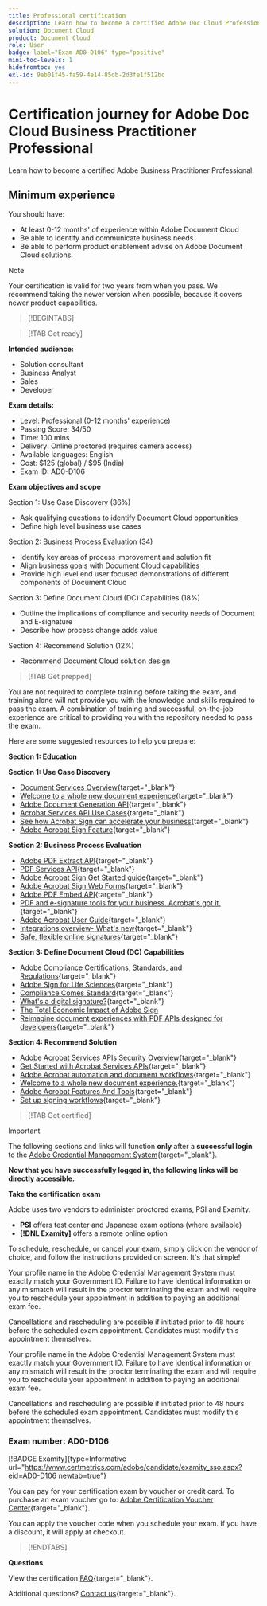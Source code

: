 ```yaml
---
title: Professional certification
description: Learn how to become a certified Adobe Doc Cloud Professional.
solution: Document Cloud
product: Document Cloud
role: User
badge: label="Exam AD0-D106" type="positive"
mini-toc-levels: 1
hidefromtoc: yes
exl-id: 9eb01f45-fa59-4e14-85db-2d3fe1f512bc
---
```

# Certification journey for Adobe Doc Cloud Business Practitioner Professional

Learn how to become a certified Adobe Business Practitioner Professional.

## Minimum experience

You should have:

* At least 0-12 months' of experience within Adobe Document Cloud 
* Be able to identify and communicate business needs
* Be able to perform product enablement advise on Adobe Document Cloud solutions.

>[!NOTE]
>
>Your certification is valid for two years from when you pass. We recommend taking the newer version when possible, because it covers newer product capabilities.

>[!BEGINTABS]

>[!TAB Get ready]

**Intended audience:**

* Solution consultant
* Business Analyst
* Sales
* Developer

**Exam details:**

* Level: Professional (0-12 months' experience)
* Passing Score: 34/50
* Time: 100 mins
* Delivery: Online proctored (requires camera access)
* Available languages: English
* Cost: $125 (global) / $95 (India)
* Exam ID: AD0-D106

**Exam objectives and scope**

Section 1: Use Case Discovery (36%)

* Ask qualifying questions to identify Document Cloud opportunities
* Define high level business use cases

Section 2: Business Process Evaluation (34)

* Identify key areas of process improvement and solution fit
* Align business goals with Document Cloud capabilities
* Provide high level end user focused demonstrations of different components of Document Cloud

Section 3: Define Document Cloud (DC) Capabilities (18%)

* Outline the implications of compliance and security needs of Document and E-signature
* Describe how process change adds value

Section 4: Recommend Solution (12%)

* Recommend Document Cloud solution design

>[!TAB Get prepped]

You are not required to complete training before taking the exam, and training alone will not provide you with the knowledge and skills required to pass the exam. A combination of training and successful, on-the-job experience are critical to providing you with the repository needed to pass the exam.

Here are some suggested resources to help you prepare:

**Section 1: Education**

**Section 1: Use Case Discovery**

* [Document Services Overview](https://developer.adobe.com/document-services/docs/overview/){target="_blank"}
* [Welcome to a whole new document experience](https://www.adobe.com/documentcloud.html){target="_blank"}
* [Adobe Document Generation API](https://developer.adobe.com/document-services/apis/doc-generation){target="_blank"}
* [Acrobat Services API Use Cases](https://developer.adobe.com/document-services/use-cases/agreements-and-contracts/legal-contracts/){target="_blank"}
* [See how Acrobat Sign can accelerate your business](https://www.adobe.com/sign.html){target="_blank"}
* [Adobe Acrobat Sign Feature](https://www.adobe.com/sign/features.html){target="_blank"}

**Section 2: Business Process Evaluation**

* [Adobe PDF Extract API](https://developer.adobe.com/document-services/apis/pdf-extract/){target="_blank"}
* [PDF Services API](https://developer.adobe.com/document-services/docs/apis/){target="_blank"}
* [Adobe Acrobat Sign Get Started guide](https://helpx.adobe.com/sign/using/get-started-guide.html){target="_blank"}
* [Adobe Acrobat Sign Web Forms](https://helpx.adobe.com/sign/config/web-forms.html){target="_blank"}
* [Adobe PDF Embed API](https://developer.adobe.com/document-services/apis/pdf-embed/){target="_blank"}
* [PDF and e-signature tools for your business. Acrobat's got it.](https://www.adobe.com/acrobat/business.html){target="_blank"}
* [Adobe Acrobat User Guide](https://helpx.adobe.com/acrobat/user-guide.html){target="_blank"}
* [Integrations overview- What's new](https://experienceleague.adobe.com/docs/document-cloud-learn/sign-learning-hub/integrations/integrations-overview.html?lang=en#what%E2%80%99s-new){target="_blank"}
* [Safe, flexible online signatures](https://www.adobe.com/sign/online-signature.html){target="_blank"}

**Section 3: Define Document Cloud (DC) Capabilities**

* [Adobe Compliance Certifications, Standards, and Regulations](https://www.adobe.com/trust/compliance/compliance-list.html){target="_blank"}
* [Adobe Sign for Life Sciences](https://www.adobe.com/content/dam/dx-dc/en/pdfs/adobe-sign-life-sciences-solution-brief-ue.pdf){target="_blank"}
* [Compliance Comes Standard](https://www.adobe.com/documentcloud/resources/compliance.html){target="_blank"}
* [What's a digital signature?](https://www.adobe.com/sign/digital-signatures.html){target="_blank"}
* [The Total Economic Impact of Adobe Sign](https://www.adobe.com/content/dam/dx-dc/pdf/total-economic-impact-adobe-sign-ue.pdf)
* [Reimagine document experiences with PDF APIs designed for developers](https://developer.adobe.com/document-services){target="_blank"}

**Section 4: Recommend Solution**

* [Adobe Acrobat Services APIs Security Overview](https://www.adobe.com/content/dam/cc/en/trust-center/ungated/whitepapers/doc-cloud/adobe-document-services-security-overview.pdf){target="_blank"}
* [Get Started with Acrobat Services APIs](https://documentservices.adobe.com/dc-integration-creation-app-cdn/main.html){target="_blank"}
* [Adobe Acrobat automation and document workflows](https://helpx.adobe.com/acrobat/kb/automation-and-document-workflows.html){target="_blank"}
* [Welcome to a whole new document experience.](https://www.adobe.com/documentcloud.html){target="_blank"}
* [Adobe Acrobat Features And Tools](https://www.adobe.com/acrobat/features.html){target="_blank"}
* [Set up signing workflows](https://helpx.adobe.com/ca/sign/using/workflow-designer-signature-workflow.html){target="_blank"}

>[!TAB Get certified]

>[!IMPORTANT]
>
>The following sections and links will function **only**  after a **successful login** to the [Adobe Credential Management System](http://www.certmetrics.com/adobe){target="_blank"}. 

**Now that you have successfully logged in, the following links will be directly accessible.**

**Take the certification exam**

Adobe uses two vendors to administer proctored exams, PSI and Examity. 

* **PSI** offers test center and Japanese exam options (where available) 
* **[!DNL Examity]** offers a remote online option

To schedule, reschedule, or cancel your exam, simply click on the vendor of choice, and follow the instructions provided on screen. It's that simple! 

Your profile name in the Adobe Credential Management System must exactly match your Government ID. Failure to have identical information or any mismatch will result in the proctor terminating the exam and will require you to reschedule your appointment in addition to paying an additional exam fee.

Cancellations and rescheduling are possible if initiated prior to 48 hours before the scheduled exam appointment. Candidates must modify this appointment themselves.

Your profile name in the Adobe Credential Management System must exactly match your Government ID. Failure to have identical information or any mismatch will result in the proctor terminating the exam and will require you to reschedule your appointment in addition to paying an additional exam fee.

Cancellations and rescheduling are possible if initiated prior to 48 hours before the scheduled exam appointment. Candidates must modify this appointment themselves.

### Exam number: AD0-D106

[!BADGE Examity]{type=Informative url="https://www.certmetrics.com/adobe/candidate/examity_sso.aspx?eid=AD0-D106 newtab=true"}

You can pay for your certification exam by voucher or credit card. To purchase an exam voucher go to: [Adobe Certification Voucher Center](https://market.xvoucher.com/adobe/global){target="_blank"}. 

You can apply the voucher code when you schedule your exam. If you have a discount, it will apply at checkout.

>[!ENDTABS]

**Questions**

View the certification [FAQ](https://experienceleague.adobe.com/docs/certification/certification/faq.html?lang=en){target="_blank"}.

Additional questions? [Contact us](mailto:certif@adobe.com){target="_blank"}.

